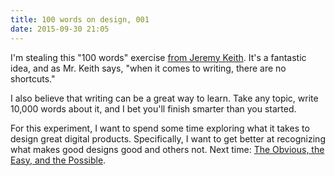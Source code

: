 ```yaml
---
title: 100 words on design, 001
date: 2015-09-30 21:05 
---
```


I'm stealing this "100 words" exercise [from Jeremy Keith](https://adactio.com/journal/8577). It's a fantastic idea, and as Mr. Keith says, "when it comes to writing, there are no shortcuts." 

I also believe that writing can be a great way to learn. Take any topic, write 10,000 words about it, and I bet you'll finish smarter than you started. 

For this experiment, I want to spend some time exploring what it takes to design great digital products. Specifically, I want to get better at recognizing what makes good designs good and others not. Next time: [The Obvious, the Easy, and the Possible](https://medium.com/@jasonfried/the-obvious-the-easy-and-the-possible-a09387ad3652).